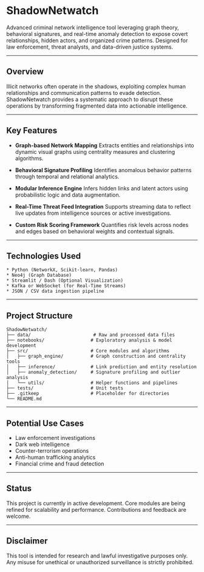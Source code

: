 # ShadowNetwatch
Advanced criminal network intelligence tool leveraging graph theory, behavioral signatures, and real-time anomaly detection to expose covert relationships, hidden actors, and organized crime patterns. Designed for law enforcement, threat analysts, and data-driven justice systems.

---

## Overview

Illicit networks often operate in the shadows, exploiting complex human relationships and communication patterns to evade detection. ShadowNetwatch provides a systematic approach to disrupt these operations by transforming fragmented data into actionable intelligence.

---

## Key Features

* **Graph-based Network Mapping**
  Extracts entities and relationships into dynamic visual graphs using centrality measures and clustering algorithms.

* **Behavioral Signature Profiling**
  Identifies anomalous behavior patterns through temporal and relational analytics.

* **Modular Inference Engine**
  Infers hidden links and latent actors using probabilistic logic and data augmentation.

* **Real-Time Threat Feed Integration**
  Supports streaming data to reflect live updates from intelligence sources or active investigations.

* **Custom Risk Scoring Framework**
  Quantifies risk levels across nodes and edges based on behavioral weights and contextual signals.

---

## Technologies Used

```
* Python (NetworkX, Scikit-learn, Pandas)
* Neo4j (Graph Database)
* Streamlit / Dash (Optional Visualization)
* Kafka or WebSocket (for Real-Time Streams)
* JSON / CSV data ingestion pipeline
```

---

## Project Structure

```
ShadowNetwatch/
├── data/                       # Raw and processed data files
├── notebooks/                 # Exploratory analysis & model development
├── src/                       # Core modules and algorithms
│   ├── graph_engine/          # Graph construction and centrality tools
│   ├── inference/             # Link prediction and entity resolution
│   ├── anomaly_detection/     # Signature profiling and outlier analysis
│   └── utils/                 # Helper functions and pipelines
├── tests/                     # Unit tests
├── .gitkeep                   # Placeholder for directories
└── README.md
```

---

## Potential Use Cases

* Law enforcement investigations
* Dark web intelligence
* Counter-terrorism operations
* Anti-human trafficking analytics
* Financial crime and fraud detection

---

## Status

This project is currently in active development. Core modules are being refined for scalability and performance. Contributions and feedback are welcome.

---

## Disclaimer

This tool is intended for research and lawful investigative purposes only. Any misuse for unethical or unauthorized surveillance is strictly prohibited.
